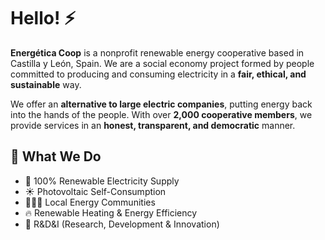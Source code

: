 # Hello! ⚡

**Energética Coop** is a nonprofit renewable energy cooperative based in Castilla y León, Spain. We are a social economy project formed by people committed to producing and consuming electricity in a **fair, ethical, and sustainable** way.  

We offer an **alternative to large electric companies**, putting energy back into the hands of the people. With over **2,000 cooperative members**, we provide services in an **honest, transparent, and democratic** manner.  

## 🚀 What We Do  

- 🔌 100% Renewable Electricity Supply 
- ☀️ Photovoltaic Self-Consumption 
- 🧑‍🤝‍🧑 Local Energy Communities 
- 🔥 Renewable Heating & Energy Efficiency 
- 🔬 R&D&I (Research, Development & Innovation) 

